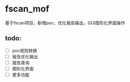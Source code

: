 # fscan_mof
基于fscan项目，新增poc，优化报告输出，GUI图形化界面操作


## todo:
- [ ] poc规则转换
- [ ] 报告优化输出
- [ ] 报告查询
- [ ] 图形化界面
- [ ] 更多功能
